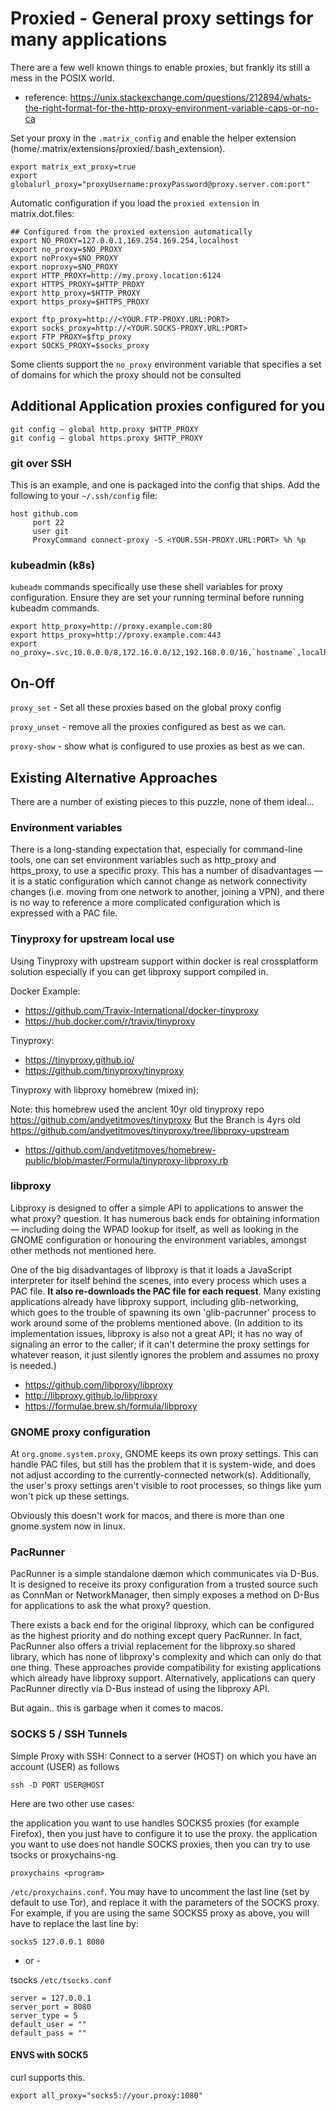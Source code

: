 # Proxied - General proxy settings for many applications

There are a few well known things to enable proxies, but frankly its still a mess in the POSIX world.

* reference: https://unix.stackexchange.com/questions/212894/whats-the-right-format-for-the-http-proxy-environment-variable-caps-or-no-ca

Set your proxy in the `.matrix_config` and enable the helper extension (home/.matrix/extensions/proxied/.bash_extension).

```shell
export matrix_ext_proxy=true
export globalurl_proxy="proxyUsername:proxyPassword@proxy.server.com:port"
```

Automatic configuration if you load the `proxied extension` in matrix.dot.files:

```shell
## Configured from the proxied extension automatically
export NO_PROXY=127.0.0.1,169.254.169.254,localhost
export no_proxy=$NO_PROXY
export noProxy=$NO_PROXY
export noproxy=$NO_PROXY
export HTTP_PROXY=http://my.proxy.location:6124
export HTTPS_PROXY=$HTTP_PROXY
export http_proxy=$HTTP_PROXY
export https_proxy=$HTTPS_PROXY

export ftp_proxy=http://<YOUR.FTP-PROXY.URL:PORT>
export socks_proxy=http://<YOUR.SOCKS-PROXY.URL:PORT>
export FTP_PROXY=$ftp_proxy
export SOCKS_PROXY=$socks_proxy
```

Some clients support the `no_proxy` environment variable that specifies a set of domains for which the proxy should not be consulted


## Additional Application proxies configured for you

```shell
git config — global http.proxy $HTTP_PROXY
git config — global https.proxy $HTTP_PROXY
```

### git over SSH 

This is an example, and one is packaged into the config that ships. Add the following to your `~/.ssh/config` file:

```
host github.com
     port 22
     user git
     ProxyCommand connect-proxy -S <YOUR.SSH-PROXY.URL:PORT> %h %p
```

### kubeadmin (k8s)

`kubeadm` commands specifically use these shell variables for proxy configuration. Ensure they are set your running terminal before running kubeadm commands.

```
export http_proxy=http://proxy.example.com:80
export https_proxy=http://proxy.example.com:443
export no_proxy=.svc,10.0.0.0/8,172.16.0.0/12,192.168.0.0/16,`hostname`,localhost
```

## On-Off

`proxy_set` - Set all these proxies based on the global proxy config

`proxy_unset` - remove all the proxies configured as best as we can.

`proxy-show` - show what is configured to use proxies as best as we can.


## Existing Alternative Approaches

There are a number of existing pieces to this puzzle, none of them ideal...

### Environment variables

There is a long-standing expectation that, especially for command-line tools, one can set environment variables such as http_proxy and https_proxy, to use a specific proxy. This has a number of disadvantages — it is a static configuration which cannot change as network connectivity changes (i.e. moving from one network to another, joining a VPN), and there is no way to reference a more complicated configuration which is expressed with a PAC file.

### Tinyproxy for upstream local use

Using Tinyproxy with upstream support within docker is real crossplatform solution especially if you can get libproxy support compiled in. 

Docker Example:  

* https://github.com/Travix-International/docker-tinyproxy
* https://hub.docker.com/r/travix/tinyproxy

Tinyproxy:  

* https://tinyproxy.github.io/
* https://github.com/tinyproxy/tinyproxy

Tinyproxy with libproxy homebrew (mixed in):  

Note: this homebrew used the ancient 10yr old tinyproxy repo https://github.com/andyetitmoves/tinyproxy 
But the Branch is 4yrs old https://github.com/andyetitmoves/tinyproxy/tree/libproxy-upstream

* https://github.com/andyetitmoves/homebrew-public/blob/master/Formula/tinyproxy-libproxy.rb

### libproxy

Libproxy is designed to offer a simple API to applications to answer the what proxy? question. It has numerous back ends for obtaining information — including doing the WPAD lookup for itself, as well as looking in the GNOME configuration or honouring the environment variables, amongst other methods not mentioned here.

One of the big disadvantages of libproxy is that it loads a JavaScript interpreter for itself behind the scenes, into every process which uses a PAC file. **It also re-downloads the PAC file for each request**. Many existing applications already have libproxy support, including glib-networking, which goes to the trouble of spawning its own 'glib-pacrunner' process to work around some of the problems mentioned above. (In addition to its implementation issues, libproxy is also not a great API; it has no way of signaling an error to the caller; if it can't determine the proxy settings for whatever reason, it just silently ignores the problem and assumes no proxy is needed.)

* https://github.com/libproxy/libproxy  
* http://libproxy.github.io/libproxy  
* https://formulae.brew.sh/formula/libproxy

### GNOME proxy configuration

At `org.gnome.system.proxy`, GNOME keeps its own proxy settings. This can handle PAC files, but still has the problem that it is system-wide, and does not adjust according to the currently-connected network(s). Additionally, the user's proxy settings aren't visible to root processes, so things like yum won't pick up these settings.

Obviously this doesn't work for macos, and there is more than one gnome.system now in linux.

### PacRunner

PacRunner is a simple standalone dæmon which communicates via D-Bus. It is designed to receive its proxy configuration from a trusted source such as ConnMan or NetworkManager, then simply exposes a method on D-Bus for applications to ask the what proxy? question.

There exists a back end for the original libproxy, which can be configured as the highest priority and do nothing except query PacRunner. In fact, PacRunner also offers a trivial replacement for the libproxy.so shared library, which has none of libproxy's complexity and which can only do that one thing. These approaches provide compatibility for existing applications which already have libproxy support. Alternatively, applications can query PacRunner directly via D-Bus instead of using the libproxy API.

But again.. this is garbage when it comes to macos. 

### SOCKS 5 / SSH Tunnels

Simple Proxy with SSH: Connect to a server (HOST) on which you have an account (USER) as follows

`ssh -D PORT USER@HOST`

Here are two other use cases:

the application you want to use handles SOCKS5 proxies (for example Firefox), then you just have to configure it to use the proxy.
the application you want to use does not handle SOCKS proxies, then you can try to use tsocks or proxychains-ng.

`proxychains <program>`

`/etc/proxychains.conf`. You may have to uncomment the last line (set by default to use Tor), and replace it with the parameters of the SOCKS proxy. For example, if you are using the same SOCKS5 proxy as above, you will have to replace the last line by:

```shell
socks5 127.0.0.1 8080
```

- or -

tsocks `/etc/tsocks.conf`

```shell
server = 127.0.0.1
server_port = 8080
server_type = 5
default_user = ""
default_pass = ""
```

#### ENVS with SOCK5

curl supports this. 

`export all_proxy="socks5://your.proxy:1080"`
